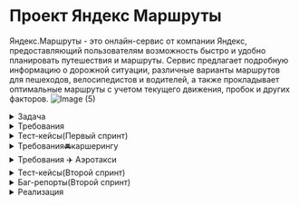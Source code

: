 # Проект Яндекс Маршруты

Яндекс.Маршруты - это онлайн-сервис от компании Яндекс, предоставляющий пользователям возможность 
быстро и удобно планировать путешествия и маршруты. Сервис предлагает подробную информацию о 
дорожной ситуации, различные варианты маршрутов для пешеходов, велосипедистов и водителей, 
а также прокладывает оптимальные маршруты с учетом текущего движения, пробок и других факторов.
![Image (5)](https://github.com/user-attachments/assets/1b54879c-bc13-4d87-a5b7-2beb424e5790)

<details>
  <summary>Задача</summary> 

 # Первый спринт
  1. Провести тест-анализ требований на валидацию полей. 
     Если найдёшь серые зоны, обратись за разъяснением к преподавателю.
  
  2. Создать набор тест-кейсов на проверку валидации полей формы Яндекс Маршрутов. 
     Примени техники тест-дизайна: классы эквивалентности и граничные значения.
  
  3. Протестировать валидацию полей и завести баг-репорты, если есть баги.

# Второй спринт

Текущая версия Яндекс Маршрутов отличается от версии из первого спринта. 
Теперь в приложении можно заказать каршеринг, а совсем скоро — и аэротакси.

Сначала тебе предстоит протестировать каршеринг: составить тестовую 
документацию, выполнить проверки, завести баг-репорты.

В четвёртом задании нужно протестировать новый вид транспорта по готовому чек-листу. 
Для этого придётся поработать в Charles: подменить ответы от бэкенда и 
настроить автоматические ответы.



<details>
	
  <summary>Макеты каршерингу</summary>

  https://www.figma.com/design/42mNwme0cBfZwNZUIcN1mh/Яндекс.Маршруты
  
  ![image](https://github.com/user-attachments/assets/0f0ed8a5-5ffb-4a96-892d-149da6ca3c07)
</details>

<details>
	
  <summary>Тест-кейсы</summary>
  https://docs.google.com/spreadsheets/d/16HwEAH7wp681kDS9s_S6vHPUz6LUVxDAGI_oZ7Gw3WI/edit?gid=899462569#gid=899462569
</details>

<details>
  <summary>Баг-репорты</summary>
  https://karlen.youtrack.cloud/issues?q=%D1%82%D0%B5%D0%B3:%20%7Bsprint%203%7D
</details>

<details>
  <summary>Отчёт о тестировании</summary>
  https://docs.google.com/spreadsheets/d/16HwEAH7wp681kDS9s_S6vHPUz6LUVxDAGI_oZ7Gw3WI/edit?gid=104825039#gid=104825039
</details>















  
  


  </details>
  <details>
  <summary>Требования</summary>

  ## Общее описание
 
Яндекс.Маршруты — сервис, который строит маршруты для транспорта разных видов. 
Рассчитывает время и стоимость поездки.
	  
В этом сервисе доступны несколько режимов: «Оптимальный», «Быстрый», «Свой».

В режиме «Свой» панель видов транспорта активна, можно выбрать тип транспорта. 
Система построит маршрут.

Если выбрать режим «Оптимальный» или «Быстрый», система автоматически 
определит вид транспорта и построит маршрут. Панель видов транспорта 
станет неактивна.

![image](https://github.com/user-attachments/assets/630aeb82-ee9d-4b03-b4b4-c309a76df299)

![image](https://github.com/user-attachments/assets/3d969554-94c1-4f5f-8857-11c827487730)

![image](https://github.com/user-attachments/assets/b390dc03-99dd-48e1-8dbe-3d7ab58e44a0)

## Интерфейс

В интерфейсе есть поля «Время начала поездки», «Откуда», «Куда». Переключатели
режимов маршрута: «Оптимальный», «Быстрый» и «Свой», а также переключатели
видов транспорта: свой автомобиль, каршеринг, такси, самокат, велосипед и пешком.

Пользователь вводит время отправления. Чтобы построить маршрут, нужно ввести
улицу и номер дома в поля «Откуда» и «Куда». В начале и конце адреса могут быть
пробелы: они допустимы, но при снятии фокуса система удалит их.

## Описание работы интерфейса

В стартовом состоянии поля «Время начала поездки», «Откуда» и «Куда» пустые. 
Режимы маршрутов «Оптимальный», «Быстрый и «Свой» не выбраны; 
панель переключения видов транспорта неактивна.

## Логика работы полей «Откуда» и «Куда»

Если поля адреса заполнены корректно, на карте отображаются точки А и В. Если поле 
«Откуда» заполнено некорректно, точка А не отображается. Если поле «Куда» 
заполнено некорректно, точка В не отображается. При некорректном значении поле 
подсвечивается красным; появляется сообщение об ошибке.

На данный момент в поля можно вводить только адреса из таблиц в конце документа. 
Функционал будет дорабатываться, чтобы в будущем можно было вводить 
любые существующие на карте адреса.

## Режим «Оптимальный» и «Быстрый»

Если выбрать режим «Оптимальный» или «Быстрый», система автоматически назначит 
вид транспорта; построится маршрут; отобразится время и стоимость поездки. 
Выбрать транспорт в этих режимах нельзя — панель видов транспорта неактивна.

## Режим «Свой»

Если выбрать режим «Свой», панель видов транспорта активна — можно переключать. 
Под каждый вид транспорта строится маршрут; рассчитывается время и стоимость 
поездки.

Если сменить вид транспорта или поменять значение в любом поле, маршрут 
перестроится; время и стоимость поездки пересчитается.


![image](https://github.com/user-attachments/assets/ad9c57d3-18b0-4f43-86f7-412b2b7fd0a7)

*На данный момент в поля можно вводить только адреса из таблиц в конце документа.
Функционал будет дорабатываться, чтобы в будущем можно было вводить любые 
существующие на карте адреса.

![image](https://github.com/user-attachments/assets/14baeca5-2fab-4db3-a59f-5c7733aeaf33)

## Логика расчёта
Система получает данные о начале поездки, точке А и точке В. После этого 
рассчитывает продолжительность и стоимость поездки по определённому алгоритму.

![image](https://github.com/user-attachments/assets/586db40a-82dc-4883-8406-e57c898b8543)

## Алгоритм: формулы
- Стоимость и время поездки зависят от скорости и длины маршрута.
- Скорость зависит от времени начала поездки.
- Длина маршрута – от точек А и Б на карте и построенного маршрута.

Расчёт времени поездки происходит по формуле: 

t = S/V
Расчёт стоимости поездки происходит по формуле: 

Р (итоговая) = S * P (за километр) ИЛИ t * P (за время).
## Вид транспорта, скорость и стоимость

Расстояние, скорость и стоимость за минуту или километр можно получить из таблиц. 
Этих данных достаточно, чтобы рассчитать время и стоимость поездки для каждого 
вида транспорта.

![image](https://github.com/user-attachments/assets/7ba021a7-59a0-4f64-ae5a-250d4d6200b5)

## Средняя скорость автомобиля

![image](https://github.com/user-attachments/assets/b53f1f1b-4c1a-48b6-a097-863c910be2a9)

## Средняя скорость такси с учётом движения по выделенным полосам

![image](https://github.com/user-attachments/assets/8b982c28-1519-4842-bd09-57d615f91ad6)

## Матрица расстояний между адресами для автомобильных дорог, в километрах

![image](https://github.com/user-attachments/assets/3c47d843-0303-45d2-9698-4e5a21ecd972)

## Матрица расстояний между адресами для пешеходов, в километрах

![image](https://github.com/user-attachments/assets/10531862-5a67-4941-a8aa-6f63d5553ac5)

# Дополнительная информация
## Алгоритм
Чтобы рассчитать время и стоимость маршрута, тестировщикам доступны таблицы со 
скоростью движения разных видов транспорта в разное время суток.

Если взять такие тестовые значения, что поездка захватит несколько временных 
интервалов, алгоритм выберет скорость автомобиля из того диапазона, 
в котором поездка началась.

![image](https://github.com/user-attachments/assets/3b071be0-d0d2-4ac8-a6b4-2b51867393fe)

## Фокус
На макете есть несколько полей: «Время начала поездки», «Откуда» и «Куда». 
Валидация полей срабатывает, если фокус уходит из поля. 

Фокус — это состояние элемента интерфейса, когда элемент активен. 
К нему относятся все действия пользователя. 

## Часы
В интерфейсе есть часы. Внутри — два поля ввода: часы и минуты. Например: 09:09.


























</details> 
 

  </details> 
 <details>
  <summary>Тест-кейсы(Первый спринт)</summary>
  https://docs.google.com/spreadsheets/d/1KdBcNtx6Oll4jiZ5pJUpXCKhJDK83V8F14KWLkLce4I/edit?gid=1304990855#gid=1304990855


# Проверки ввода данных для поездки

## Время начала поездки

### Часы

| Группа проверок                         | Название класса             | Границы | Тестовые данные внутри класса (содержимое поля) | Тестовые данные на границах (содержимое поля)          | Пояснение и оптимизации                                                |
|-----------------------------------------|-----------------------------|---------|--------------------------------------------------|--------------------------------------------------------|-----------------------------------------------------------------------|
| Поле заполнено (валидно)                |                             |         | 17                                               |                                                        | Проверяем как тестовое значение внутри класса                         |
| Числа от 0 до 23 (валидно)             |                             | 0, 23   | 17                                               | 0, -1, 1, 23, 22, 24                                  | Есть такие значения у неуспешной постройки маршрута                  |
| Однозначные числа (валидно)            |                             | 0, 9   | 5                                                | 0, -1, 1, 9, 8, 10                                   | Есть такие значения у неуспешной постройки маршрута                  |
| Отрицательные числа (невалидно)        |                             | -1      | -12                                              | -1, -2, 0                                            | Есть такое значение у успешной постройки маршрута                     |
| Числа от 24 и больше (невалидно)      |                             | 24      | 35                                               | 24, 23, 25                                           | Есть такое значение у успешной постройки маршрута                     |
| Пробел между числами                    |                             |         | 1 3                                              |                                                        |                                                                       |
| Не целые числа (невалидно)             |                             |         | 2.3                                              |                                                        |                                                                       |
| Буквы (невалидно)                       |                             |         | Три                                              |                                                        |                                                                       |
| Спецсимволы (невалидно)                |                             |         | №                                                |                                                        |                                                                       |
| Обязательное заполнение - пустое поле   | (невалидно)                 |         | пустое поле (0 символов)                        |                                                        |                                                                       |

### Минуты

| Группа проверок                         | Название класса             | Границы | Тестовые данные внутри класса (содержимое поля) | Тестовые данные на границах (содержимое поля)          | Пояснение и оптимизации                                                |
|-----------------------------------------|-----------------------------|---------|--------------------------------------------------|--------------------------------------------------------|-----------------------------------------------------------------------|
| Поле заполнено (валидно)                |                             |         | 35                                               |                                                        | Проверяем как тестовое значение внутри класса                         |
| Числа от 0 до 59 (валидно)             |                             | 0, 59   | 35                                               | 0, -1, 1, 59, 58, 60                                  | Есть такие значения у неуспешной постройки маршрута                  |
| Однозначные числа (валидно)            |                             | 0, 9   | 5                                                | 0, -1, 1, 9, 8, 10                                   | Есть такие значения у неуспешной постройки маршрута                  |
| Отрицательные числа (невалидно)        |                             | -1      | -15                                              | -1, -2, 0                                            | Есть такое значение у успешной постройки маршрута                     |
| Числа от 60 и больше (невалидно)      |                             | 60      | 80                                               | 60, 59, 61                                           | Есть такое значение у успешной постройки маршрута                     |
| Пробел между числами                    |                             |         | 3 7                                              |                                                        |                                                                       |
| Не целые числа (невалидно)             |                             |         | 3,4                                              |                                                        |                                                                       |
| Буквы (невалидно)                       |                             |         | сорок                                            |                                                        |                                                                       |
| Спецсимволы (невалидно)                |                             |         | %@                                               |                                                        |                                                                       |
| Обязательное заполнение - пустое поле   | (невалидно)                 |         | пустое поле (0 символов)                        |                                                        |                                                                       |

## Поле ввода адреса. Откуда

| Группа проверок                         | Название класса             | Границы | Тестовые данные внутри класса (содержимое поля)         | Тестовые данные на границах (содержимое поля)                                 | Пояснение и оптимизации                                                |
|-----------------------------------------|-----------------------------|---------|----------------------------------------------------------|------------------------------------------------------------------------------|-----------------------------------------------------------------------|
| Поле заполнено (валидно)                |                             |         | Фрунзенская набережная, 46 (26 символов)                |                                                                              | Проверяем как тестовое значение внутри класса                         |
| Длина ввода от 1 до 50 символов (валидно)|                             | 1, 50   | Фрунзенская набережная, 46 (26 символов)                | Т (1 символ), пустое поле (0 символов), Ту (2 символа), дромофобия (50 символов) | Есть такие значения у неуспешной постройки маршрута                  |
| Длина ввода от 51 символов             |                             | 51      | дромофобия (60 символов)                                | дромофобия (50 символов), дромофобия (51 символ)                            | Есть такие значения у успешной постройки маршрута                     |
| Русские буквы (валидно)                |                             |         | Усачева, 3                                              |                                                                              |                                                                       |
| Пробел (валидно)                       |                             |         | Комсомольский проспект, 18                               |                                                                              |                                                                       |
| Тире (валидно)                         |                             |         | 3-я Фрунзенская улица, 12                                |                                                                              |                                                                       |
| Цифра (валидно)                        |                             |         | Зубовский бульвар, 37                                    |                                                                              |                                                                       |
| Запятая (валидно)                      |                             |         | Хамовнический Вал, 34                                    |                                                                              |                                                                       |
| Точка (валидно)                        |                             |         | М. Пироговская, 25                                       |                                                                              |                                                                       |
| Пробел после адреса (валидно)         |                             |         | Комсомольский проспект, 18                               |                                                                              |                                                                       |
| Пробел до адреса (валидно)            |                             |         | Комсомольский проспект, 18                               |                                                                              |                                                                       |
| Адрес из базы данных                   |                             |         | Фрунзенская набережная, 46                               |                                                                              |                                                                       |
| Адрес не из базы данных                |                             |         | Савельева, 14                                            |                                                                              |                                                                       |
| Английские буквы (невалидно)           |                             |         | Sovietskaya, 46                                         |                                                                              |                                                                       |
| Спецсимволы (невалидно)                |                             |         | Комсомольский проспект № - 18                            |                                                                              |                                                                       |
| Обязательное заполнение - пустое поле   | (невалидно)                 |         | пустое поле (0 символов)                                |                                                                              |                                                                       |

## Поле ввода адреса. Куда

| Группа проверок                         | Название класса             | Границы | Тестовые данные внутри класса (содержимое поля)         | Тестовые данные на границах (содержимое поля)                                 | Пояснение и оптимизации                                                |
|-----------------------------------------|-----------------------------|---------|----------------------------------------------------------|------------------------------------------------------------------------------|-----------------------------------------------------------------------|
| Поле заполнено (валидно)                |                             |         | Хамовнический Вал, 34 (21 символ)                       |                                                                              | Проверяем как тестовое значение внутри класса                         |
| Длина ввода от 1 до 50 символов (валидно)|                             | 1, 50   | Хамовнический Вал, 34 (21 символ)                       | Я (1 символ), пустое поле (0 символов), Ямпольский (50 символов)            | Есть такие значения у неуспешной постройки маршрута                  |
| Длина ввода от 51 символов             |                             | 51      | Ямпольский (60 символов)                                 | Ямпольский (50 символов), Ямпольский (51 символ)                           | Есть такие значения у успешной постройки маршрута                     |
| Русские буквы (валидно)                |                             |         | Усачева, 3                                              |                                                                              |                                                                       |
| Пробел (валидно)                       |                             |         | Фрунзенская набережная, 46                               |                                                                              |                                                                       |
| Тире (валидно)                         |                             |         | 3-я Фрунзенская улица, 12                                |                                                                              |                                                                       |
| Цифра (валидно)                        |                             |         | Зубовский бульвар, 37                                    |                                                                              |                                                                       |
| Запятая (валидно)                      |                             |         | Хамовнический Вал, 34                                    |                                                                              |                                                                       |
| Точка (валидно)                        |                             |         | М. Пироговская, 25                                       |                                                                              |                                                                       |
| Пробел после адреса (валидно)         |                             |         | Комсомольский проспект, 18                               |                                                                              |                                                                       |
| Пробел до адреса (валидно)            |                             |         | Комсомольский проспект, 18                               |                                                                              |                                                                       |
| Адрес из базы данных                   |                             |         | Зубовский бульвар, 37                                    |                                                                              |                                                                       |
| Адрес не из базы данных                |                             |         | Доватора, 17                                             |                                                                              |                                                                       |
| Английские буквы (невалидно)           |                             |         | Theatre, 25                                             |                                                                              |                                                                       |
| Спецсимволы (невалидно)                |                             |         | Хамовнический Вал № - 34                                 |                                                                              |                                                                       |
| Обязательное заполнение - пустое поле   | (невалидно)                 |         | пустое поле (0 символов)                                |                                                                              |                                                                       |

  </details>

  <details>
  <summary>Требования🚘каршерингу</summary>

  # Требования к функциональности Каршеринг

  Пользователю нужно открыть Яндекс.Маршруты и корректно заполнить поля «Откуда» и «Куда». 
  Приложение построит маршрут, а под полями «Откуда» и «Куда» отобразятся режимы поездки: 
  «Оптимальный», «Быстрый», «Свой».

- Если выбрать режим «Оптимальный» или «Быстрый», система автоматически назначит
  способ передвижения: на авто, пешком, на такси, на самокате, на велосипеде,
  на каршеринге. Выбрать его самостоятельно нельзя — иконки неактивны.

- Если выбрать режим «Свой», способ передвижения можно поменять — иконки активны.

## Аренда машины

Арендовать машину можно в двух случаях:

- Если приложение предлагает тип транспорта «Каршеринг» в режиме «Оптимальный» или «Быстрый».
- Если пользователь выбирает тип транспорта «Каршеринг» в режиме «Свой».
- <>

Под названиями режимов появится информация о стоимости и продолжительности поездки, а также кнопка «Забронировать».

![image](https://github.com/user-attachments/assets/0d298a0e-ebe0-49db-9b0c-7e6013cf74a8)

Если нажать кнопку «Забронировать», вместо панели с названиями режимов появится форма бронирования.
В форме нужно выбрать тариф, добавить информацию о водительских правах, указать способ оплаты. 
Дополнительно можно перечислить требования к заказу.Под «Требованиями к заказу» расположена
кнопка «Забронировать». См. таблицу «Состояние кнопки».Если пользователь передумал арендовать 
машину, он может вернуться назад — это иконка со стрелкой влево. 
На экране снова откроется блок, где нужно выбрать способ передвижения.

## Форма бронирования

На экране бронирования можно удалять адреса — они необязательны для заказа каршеринга. 
Пользователь может выбрать нужную машину на карте.

**Ограничения полей**

![image](https://github.com/user-attachments/assets/5be543c1-ea24-461b-a269-419d6640a8cf)

![image](https://github.com/user-attachments/assets/54ffafc5-2fd7-45c0-9d8b-751600121912)

По умолчанию выбран тариф «Повседневный», поля «Добавить права» и «Способ оплаты» не заполнены.

Выбранный тариф подсвечивается серым. Под ним расположен блок с деталями тарифа и 
информацией о ближайшей машине:

- марка;
- описание тарифа;
- время в пути от пункта «Откуда» до машины — не будет отображаться, если пользователь
  удалит адрес в поле «Откуда»;
- время бесплатного ожидания;
- изображение машины;
- дополнительные параметры.

  Система автоматически выбирает ту машину, которая находится ближе всего к пользователю.
  На карте иконка ближайшей машины увеличивается, над ней появляется чёрная плашка с
  маркой машины.

  Остальные свободные машины продолжают отображаться на карте в виде иконок.
  При этом показываются автомобили всех тарифов. Пользователь может выбрать машину на
  карте и забронировать: он нажимает на иконку, она увеличивается, над ней появляется
  чёрная плашка с маркой, а на левой панели — обновлённая информация о машине.

  Если пользователь ещё не привязал банковскую карту, вместо слова
  «Карта» стоит слово «Добавить». Без карты забронировать машину нельзя.

По умолчанию приложение показывает точную стоимость поездки. Она рассчитывается 
по формуле — см. пункт «Формула расчёта тарифов». Если удалить хотя бы один 
адрес из полей «Откуда» или «Куда», отобразится стартовая цена за минуту.

### Стартовые цены тарифов (когда нет адреса)

![image](https://github.com/user-attachments/assets/4514c3a8-0847-4b11-a335-656168d61434)

## **Панель «Выбор тарифа»**

Есть три тарифа. Каждый элемент состоит из иконки автомобиля, названия тарифа, цены.

Один из тарифов всегда выбран. По умолчанию это тариф «Повседневный», но его можно изменить.

### Описания тарифов

Под списком тарифов есть блок с подробным описанием выбранного тарифа

![image](https://github.com/user-attachments/assets/59660b3b-5f6b-4102-a41b-b0984a390f79)

### Описания тарифов

![image](https://github.com/user-attachments/assets/92f2ec3e-b624-4b47-96fd-316b8f8253a9)

### Формула расчёта стоимости тарифов

Стоимость тарифа рассчитывается по формуле:

*фиксированная стоимость аренды в рублях + (60 * стоимость минуты поездки в рублях *
продолжительность поездки в часах) * коэффициент тарифа = стоимость поездки*

Например, стоимость поездки по тарифу «Повседневный»:

*150 + (60 * 6 * 1.25) * 1.5 = 825*

Пояснения к формуле:

- **150** — фиксированная стоимость аренды в рублях;
- **60** — минут в одном часе;
- **6** — стоимость минуты поездки на каршеринге в рублях;
- **1.25** — продолжительность поездки в часах;
- **1.5** — коэффициент тарифа «Повседневный».

**Коэффициенты:**

- Повседневный: 1.5.
- Походный: 2.
- Роскошный: 3.

**Продолжительность поездки** **в часах** рассчитывается так: расстояние / скорость.

- Расстояние — см. таблицу с адресами в общих требованиях.
- Скорость — см. таблицу со скоростями в общих требованиях.

## Поле «Добавить права»

![image](https://github.com/user-attachments/assets/28b64399-7cb1-46c2-9668-1d4c1258625a)

Если не добавить водительское удостоверение, забронировать машину не получится.

По умолчанию поле «Добавить права» не заполнено. Когда пользователь нажимает на поле,
появляется окно «Добавление прав». В нём нужно ввести имя, фамилию, дату рождения и 
номер водительского удостоверения.

Текст, который вводит пользователь, чёрного цвета.

Когда пользователь внёс все данные, появляется сообщение: «Спасибо! 
Документы отправлены на проверку. Скоро расскажем о результатах». 
Под сообщением — кнопка «Понятно».

Если нажать кнопку «Понятно», окно закроется, а в поле «Добавить права» появится 
таймер на 30 секунд. Через 30 секунд система сообщает, прошли ли 
документы верификацию.

**Ограничения поля «Добавить права»**

![image](https://github.com/user-attachments/assets/db851b4d-dfc8-4b96-a790-ca35ef2eea69)

### **После верификации**

Если документы прошли верификацию, рамка поля подсвечивается зелёным, у правого
края внутри поля появляется зелёная галочка. 
Пользователь больше не сможет редактировать данные водительского удостоверения. 
Несколько водительских удостоверений добавить нельзя.

Если документы не прошли верификацию, рамка поля подсвечивается красным, 
у правого края внутри поля появляется красный крестик. Если нажать на поле, 
снова откроется форма «Добавление прав». Над формой — текст 
сообщения: «Ваши документы не прошли верификацию. Попробуйте ещё раз».

## Поле «Способ оплаты»

По умолчанию поле не заполнено. Чтобы забронировать машину, нужно ввести 
реквизиты хотя бы одной карты и нажать кнопку «Привязать». 
Можно добавить неограниченное количество карт. 

При нажатии на поле «Способ оплаты» открывается окно «Способ оплаты» 
с возможностью привязать новую карту или выбрать уже привязанную.

Чтобы добавить новую, нужно нажать на кнопку «Добавить карту». 
После этого откроется окно «Добавление карты».

При успешном добавлении новой карты и нажатии на кнопку «Привязать» 
происходит переход обратно на форму выбора карт.

Чтобы выбрать карту, её нужно отметить и нажать на кнопку выхода из формы. 
Если карта одна, она выбирается автоматически.

После выхода из формы поле «Способ оплаты» заполнено данными выбранной карты.

### **Окно «Добавление карты»**:

![image](https://github.com/user-attachments/assets/80fa8d42-b5a8-4990-9a5c-49c10223e5fa)

**Ограничения окна «Добавление карты»**

![image](https://github.com/user-attachments/assets/a38a816a-0ce1-464e-a2db-afd3b492e03f)

Когда карта добавлена, в интерфейсе отображаются последние 4 цифры её номера. 
Так пользователь может узнавать и отличать свои карты.

## Панель «Требования к заказу»

Это выпадающий список. Он свёрнут, если выбран тариф по умолчанию — «Повседневный». 
Если пользователь выбирает другой тариф, список автоматически раскрывается. 
И наоборот: если вернуться к тарифу «Повседневный», панель «Требования к заказу» свернётся.

У каждого тарифа содержимое панели разное.

Панель можно скроллить.

**Требования к заказу**

![image](https://github.com/user-attachments/assets/16ba030e-7927-4054-b3da-abd6b88c7a0e)

## Кнопка «Забронировать»

Кнопка закреплена в левом нижнем углу экрана.

**Состояние кнопки**

![image](https://github.com/user-attachments/assets/b57fd8ed-f6eb-43cd-be92-75b58149bc82)

## Бронь машины

Если пользователь корректно заполнил все поля и нажал кнопку «Забронировать», 
в центре экрана появится окно с заголовком «Машина забронирована». 
Внутри — марка, номер, иконка и адрес машины, а также стоимость поездки и таймер, 
который отсчитывает время бесплатного ожидания.

Если поля «Откуда» и «Куда» заполнены, отображается точная стоимость поездки.
Если нет — стоимость за минуту.

### Таймер

- Таймер начинает отсчитывать время бесплатного ожидания, когда пользователь
  нажимает кнопку «Забронировать».
- Пока таймер работает, можно бесплатно отменить заказ.
- Когда время бесплатного ожидания заканчивается, таймер начинает отсчитывать
  время пользования каршерингом.
</details>

<details>
  <summary>Требования ✈️ Аэротакси</summary>

  ### В  задании нужно протестировать новый вид транспорта по готовому чек-листу.
  ### Для этого придётся поработать в Charles: подменить ответы от бэкенда и 
  ### настроить автоматические ответы. 

  # Требования к фиче: аэротакси

Чтобы фича заработала, нужно подставить новый тип транспорта и провести по нему расчёты. 
Для этого необходимо перехватить и изменить два ответа от бэкенда.

## Тип транспорта

Чтобы новый тип транспорта отобразился в интерфейсе:

- Запусти Яндекс.Маршруты.
- Найди адрес сервера с Маршрутами → папка `api` →  `v1` → `types` → `Response`.

  ![image](https://github.com/user-attachments/assets/4df1f01e-75b6-428b-8da1-e112e2cfe924)

  Здесь содержится ответ с типами транспорта, которые отображаются в интерфейсе. 

**В сообщении ты видишь параметры:**
`id` — идентификационный номер типа транспорта из базы данных,
`name` — наименование типа транспорта,
`icons` — набор иконок,
`inactive` — изображение иконки, когда тип транспорта не выбран,
`active` — изображение иконки, когда тип транспорта выбран.

**Шаги:**

1. Внимательно изучи структуру ответа, чтобы подставить в неё тестовые значения.
2. Добавь этот ответ в **Breakpoint**, чтобы Charles перехватил его при следующем обновлении страницы.
3. Обнови страницу. 
4. Добавь новый тип транспорта в перехваченный ответ:
5. 
![image](https://github.com/user-attachments/assets/7c3cff17-9891-40af-b687-13a832cccd1f)

Соблюдай структуру всего сообщения, иначе фронтенд не обработает ответ.

## Пример измененного сообщения

![image](https://github.com/user-attachments/assets/c690a28a-91ce-430d-bf74-95bd0f6d06e0)

Если просто нажать на иконку нового типа транспорта, отобразится только белый экран. Причина в том, что расчёты стоимости и времени не произведены. 

Нужно перехватить и изменить ответ с расчётами.

## Расчёт стоимости и времени

Заполни поля «Откуда» и «Куда».

Чтобы отобразить расчёт для нового типа транспорта в интерфейсе:

- Найди адрес сервера с Маршрутами → папка `api` →  `v1` → `estimate?
  byAuto=2.7&byLegs=3.7&time=1677844934038` → `Response`. Этот ресурс появится,
  когда ты заполнишь поля «Откуда» и «Куда» или выберешь другой тип транспорта.
  Значение `time` будет другое, это пример.

![image](https://github.com/user-attachments/assets/4df843d7-4dee-49ca-84c2-55d2fee81119)


Здесь содержится ответ с расчётом времени и стоимости. Эти данные отображаются в интерфейсе. 

В сообщении ты видишь параметры:

`estimations` — набор данных для расчётов,
`car, walk, taxi, bike, scooter, drive` — тип транспорта,
`price` — стоимость,
`duration` — время,
`modes` — набор режимов,
`optimal` — «Оптимальный»,
`fastest` — «Быстрый».

Шаги:

1. Внимательно изучи структуру ответа, тебе предстоит подставить тестовые значения в неё.
2. Теперь добавь этот ответ в **Breakpoint**, чтобы Charles перехватил его при следующем вводе адреса.
3. Обнови страницу.
4. Введи адрес.
5. В перехваченный ответ добавь стоимость и время для нового типа транспорта:

![image](https://github.com/user-attachments/assets/9b2199cf-5343-4b4a-82c2-23bf5c75cf69)

Бэкенд отправляет два сообщения с расчётами:

- первое — при вводе адреса,
- второе — при смене типа транспорта.

Первое можешь пропустить — сделай для него Execute. Тебе нужно сообщение, 
которое перехватывается при переходе в режим «Свой». В нём и производи замену.

## Пример сообщения

![image](https://github.com/user-attachments/assets/2ea40297-e3ce-49ac-a6ed-7eabb5d61356)

Важное напоминание. Чтобы всё заработало, нужно перехватить оба ответа: первое — с типом транспорта, 
второе — с расчётом стоимости и времени. Выполнить их нужно поочерёдно: 
сначала добавить новый тип транспорта, потом — расчёт стоимости и времени для него.





  </details>
  

<details>
  <summary>Тест-кейсы(Второй спринт)</summary>
[Тестирование Каршеринга](https://docs.google.com/spreadsheets/d/1bFpDoy5uOc9fklmYuWnVIDgni5dklseO-2X8Q4IYcRU/edit?gid=899462569#gid=899462569)
# Тестовый отчет

## Проверки формы бронирования

| №   | Описание проверки                                                                                                                                          | Windows 11 yandex 24/4 (800x600) | Windows 11 FF 126.0 (1920x1080) | Ссылка на баг-репорт                                                 |
|-----|-----------------------------------------------------------------------------------------------------------------------------------------------------------|-----------------------------------|----------------------------------|---------------------------------------------------------------------|
| Т1  | Форма бронирование                                                                                                                                      |                                   |                                  |                                                                     |
| Т2  | Форма бронирования машины расположена в левой части экрана под полем "куда", фон белый, серая контурная линия с круглыми углами, выровнено по центру | Passed                            | Passed                           |                                                                     |
| Т3  | Форму можно скроллить, если не умещается на экране, скроллбар не наезжает на другие поля                                                                | Passed                            | Passed                           |                                                                     |
| Т4  | В левом верхнем углу формы кнопка "назад" (иконка со стрелкой), форма круглая, цвет темно-серый, на иконке белая стрелка влево без хвостика        | Failed                            | Failed                           | [Баг-репорт](https://karlen.youtrack.cloud/issue/86M-8/Knopka-nazad-v-forme-bronirovanie-ne-otvetstvuet) |
| Т5  | В форме есть возможность выбрать три тарифа: 1. Повседневный 2. Походный 3. Роскошный                                                                      | Passed                            | Passed                           |                                                                     |
| Т6  | Стартовое состояние формы бронирования: поля «Добавить права» и «Способ оплаты» пустые                                                                    | Passed                            | Passed                           |                                                                     |
| Т7  | По умолчанию выбран тариф "Повседневный"                                                                                                               | Passed                            | Passed                           |                                                                     |
| Т8  | У выбранного тарифа светло-серый фон без выраженного контура, углы скруглены                                                                             | Passed                            | Passed                           |                                                                     |
| Т9  | Не выбранные тарифы без формы                                                                                                                           | Passed                            | Passed                           |                                                                     |
| **Иконка тарифа «Повседневный»:**                                                                                                                          |                                   |                                  |                                                                     |
| Т10 | Отцентрирован по левому краю формы Бронирование под кнопкой "назад"                                                                                     | Passed                            | Passed                           |                                                                     |
| Т11 | Содержит в верхней части изображение темно-серой машины, отцентрирован по левому краю иконки тарифа                                                    | Passed                            | Passed                           |                                                                     |
| Т12 | Под изображением машины название тарифа ("Повседневный"), шрифт обычный, цвет серый; при выборе тарифа цвет текста становится черным, отцентрирован    | Passed                            | Passed                           |                                                                     |
| Т13 | Под названием тарифа цена за поездку (цифры и знак рубля), шрифт обычный, цвет серый; при выборе тарифа цвет шрифта становится черным, отцентрирован | Passed                            | Passed                           |                                                                     |
| Т14 | При удалении хотя бы одного адреса из полей «Откуда» или «Куда», отобразится стартовая цена за минуту (6р/мин)                                        | Blocked                          | Blocked                          | [Баг-репорт](https://karlen.youtrack.cloud/issue/86M-10/Pri-udalenii-adresa-iz-polya-Otkuda-forma-bronirovanie-zakryvaetsya) |
| **Иконка тарифа «Походный»:**                                                                                                                              |                                   |                                  |                                                                     |
| Т15 | Отцентрирован справа от тарифа "Повседневный", между тарифом "Повседневный" и "Роскошный"                                                                 | Passed                            | Passed                           |                                                                     |
| Т16 | Тариф содержит в верхней части изображение темно-синей машины, отцентрирован по левому краю иконки тарифа                                               | Passed                            | Passed                           |                                                                     |
| Т17 | Под изображением машины название тарифа ("Походный"), шрифт обычный, цвет серый; при выборе тарифа цвет текста становится черным, отцентрирован       | Passed                            | Passed                           |                                                                     |
| Т18 | Под названием тарифа цена за поездку (цифры и знак рубля), шрифт обычный, цвет серый; при выборе тарифа цвет шрифта становится черным, отцентрирован  | Passed                            | Passed                           |                                                                     |
| Т19 | При удалении хотя бы одного адреса из полей «Откуда» или «Куда», отобразится стартовая цена за минуту (17р/мин)                                        | Blocked                          | Blocked                          | [Баг-репорт](https://karlen.youtrack.cloud/issue/86M-10/Pri-udalenii-adresa-iz-polya-Otkuda-forma-bronirovanie-zakryvaetsya) |
| **Иконка тарифа «Роскошный»:**                                                                                                                             |                                   |                                  |                                                                     |
| Т20 | Тариф "Роскошный" отцентрирован справа от тарифа "Походный", по правому краю формы бронирования                                                        | Passed                            | Passed                           |                                                                     |
| Т21 | Тариф "Роскошный" содержит в верхней части изображение машины светло-зеленого цвета                                                                      | Passed                            | Passed                           |                                                                     |
| Т22 | Под изображением машины название тарифа ("Роскошный"), шрифт обычный, цвет серый; при выборе тарифа цвет текста становится черным, отцентрирован      | Passed                            | Passed                           |                                                                     |
| Т23 | Под названием тарифа цена за поездку (цифры и знак рубля), шрифт обычный, цвет серый; при выборе тарифа цвет шрифта становится черным, отцентрирован   | Passed                            | Passed                           |                                                                     |
| Т24 | При удалении хотя бы одного адреса из полей «Откуда» или «Куда», отобразится стартовая цена за минуту (34р/мин)                                        | Blocked                          | Blocked                          | [Баг-репорт](https://karlen.youtrack.cloud/issue/86M-10/Pri-udalenii-adresa-iz-polya-Otkuda-forma-bronirovanie-zakryvaetsya) |
| **Блок с деталями тарифа и информацией о ближайшей машине:**                                                                                               |                                   |                                  |                                                                     |
| Т25 | Блок расположен под тарифами, отцентрирован по середине, имеет контурную линию серого цвета, углы скруглены                                             | Passed                            | Passed                           |                                                                     |
| Т26 | В верхней части блока расположена надпись, содержащая модель автомобиля "BMW 750" (для тарифа "Повседневный"), шрифт жирный, цвет черный, отцентрирован | Passed                            | Passed                           |                                                                     |
| Т27 | Под моделью автомобиля расположено описание тарифа "Просто по делам, ничего лишнего" (для тарифа "Повседневный"), шрифт обычный, цвет черный, отцентрирован | Passed                            | Passed                           |                                                                     |
| Т28 | Под описанием тарифа находится информация о времени пути пешком от пункта «Откуда» до машины, цвет серый; в начале строки содержится иконка пешехода  | Failed                            | Failed                           | [Баг-репорт](https://karlen.youtrack.cloud/issue/86M-9/V-bloke-s-detalyami-tarifa-otsutstvuet-ikonka-cheloveka-pered-vremenem-puti-ot-punkta-Otkuda-do-mashiny) |
| Т29 | Если удалить адрес в поле «Откуда», время в пути от пункта «Откуда» до машины не будет отображаться                                                     | Blocked                          | Blocked                          | [Баг-репорт](https://karlen.youtrack.cloud/issue/86M-10/Pri-udalenii-adresa-iz-polya-Otkuda-forma-bronirovanie-zakryvaetsya) |
| Т30 | Справо от времени пути пешком до машины серая точка, после точки текст "15:00 мин. бесплатного ожидания" (для тарифа "Повседневный"), цвет текста серый | Passed                            | Passed                           |                                                                     |
| Т31 | Под информацией о времени пути пешком и времени бесплатного ожидания находится изображение автомобиля, отцентрирован по середине блока, цвет автомобиля серого цвета (для тарифа "Повседневный") | Passed                            | Passed                           |                                                                     |
| Т32 | Под изображением автомобиля располагается текст с особенностями тарифа "видеорегистратор • зарядка для телефона", цвет серый, отцентрирован по середине блока, между значениями точка | Passed                            | Passed                           |                                                                     |
| **Поле «Добавить права»:**                                                                                                                                  |                                   |                                  |                                                                     |
| Т33 | Поле "Добавить права" расположено под блоком с деталями тарифа, имеет серую контурную линию с круглыми углами                                          | Passed                            | Passed                           |                                                                     |
| Т34 | Поле пустое по умолчанию, шрифт обычный, цвет серый                                                                                                       | Passed                            | Passed                           |                                                                     |
| Т35 | При нажатии на поле "Добавить права", текст меняется на "Загрузите фото прав"                                                                          | Passed                            | Passed                           |                                                                     |
| **Поле «Способ оплаты»:**                                                                                                                                  |                                   |                                  |                                                                     |
| Т36 | Поле "Способ оплаты" расположено под полем "Добавить права", имеет серую контурную линию с круглыми углами                                            | Passed                            | Passed                           |                                                                     |
| Т37 | Поле пустое по умолчанию, шрифт обычный, цвет серый                                                                                                       | Passed                            | Passed                           |                                                                     |
| Т38 | При нажатии на поле "Способ оплаты", текст меняется на "Выберите способ оплаты"                                                                        | Passed                            | Passed                           |                                                                     |
## Поле «Способ оплаты»

| ID  | Описание                                                                                                        | Ожидаемый результат | Фактический результат |
|-----|------------------------------------------------------------------------------------------------------------------|--------------------|-----------------------|
| Т39 | Поле способ оплаты расположено под полем добавить права, имеет серую контурную линию с круглыми углами        | Passed             | Passed                |
| Т40 | Поле имеет название «Способ оплаты», текст отцентрирован по левому краю поля, шрифт обычный, цвет серый      | Failed             | Failed                |
| Т41 | Поле имеет текст «Добавить», отцентрирован справа от названия поля (Способ оплаты), с отступом, шрифт обычный | Passed             | Passed                |
| Т42 | В правом краю поле отцентрирована стрелка "вправо", цвет черный, слева от стрелки изображение банковской карты | Passed             | Passed                |
| Т43 | Изначально поле «Способ оплаты» пустое                                                                          | Passed             | Passed                |
| Т44 | Если внесены реквизиты карты, «Способ оплаты» заполнено данными выбранной карты, вместо слова "Добавить" будет слово "Карта" | Failed             | Failed                |

## Панель «Требования к заказу»

| ID  | Описание                                                                                                        | Ожидаемый результат | Фактический результат |
|-----|------------------------------------------------------------------------------------------------------------------|--------------------|-----------------------|
| Т45 | Панель «Требования к заказу» расположена под полем «Способ оплаты», имеет светло-серый фон без выраженного контура | Passed             | Passed                |
| Т46 | На панели есть название «Требования к заказу», шрифт обычный, цвет темно-серый, отцентрирован по левому краю панели | Passed             | Passed                |
| Т47 | В правом углу панели «Требования к заказу» есть стрелка "вниз" черного цвета; если список открыт — стрелка вверх | Passed             | Passed                |
| Т48 | Панель «Требования к заказу» можно скроллить, в панели присутствует скроллбар                                   | Failed             | Failed                |
| Т49 | Панель «Требования к заказу» — выпадающий список; если выбран тариф по умолчанию «Повседневный», панель свернута | Failed             | Failed                |
| Т50 | Если выбрать другой тариф, список «Требования к заказу» автоматически раскрывается; если вернуться к тарифу «Повседневный», панель свернется | Failed             | Failed                |
| Т51 | У каждого тарифа содержимое панели разное                                                                       | Passed             | Passed                |
| Т52 | Тариф «Повседневный» в выпадающем окне «Требования к заказу»: опция "зарядка для телефона" с "чекбоксом", круглый синего цвета на белом фоне | Passed             | Passed                |
| Т53 | Тариф «Повседневный» в выпадающем окне «Требования к заказу»: под полем опцией "зарядка для телефона" текст "Светомузыка Доступно в тарифе «Роскошный»" | Failed             | Failed                |
| Т54 | В левом углу поле с текстом "Светомузыка Доступно в тарифе «Роскошный»", кнопка/гиперссылка, рядом черная стрелка вправо | Passed             | Passed                |

## Кнопка «Забронировать»

| ID  | Описание                                                                                                        | Ожидаемый результат | Фактический результат |
|-----|------------------------------------------------------------------------------------------------------------------|--------------------|-----------------------|
| Т55 | Кнопка закреплена в левом нижнем углу экрана, цвет синий, без выраженного контура, углы скругленные, текст на кнопке белого цвета | Passed             | Passed                |
| Т56 | Все обязательные поля и адреса заполнены, на кнопке текст белого цвета сверху жирным шрифтом "забронировать"; под словом "забронировать" обычным шрифтом "Маршрут составит (расстояние) км и займет (время) мин" | Passed             | Passed                |
| Т57 | Все обязательные поля и адреса заполнены, кроме прав; на кнопке текст белого цвета сверху жирным шрифтом "Добавить права и забронировать" снизу обычным шрифтом "Маршрут составит (расстояние) км и займет (время) мин" | Failed             | Failed                |
| Т58 | Все обязательные поля и адреса заполнены, кроме способа оплаты; на кнопке текст белого цвета сверху жирным шрифтом "Добавить оплату и забронировать" снизу обычным шрифтом "Маршрут составит (расстояние) км и займет (время) мин" | Passed             | Passed                |
| Т59 | Все обязательные поля заполнены, адреса удалены; на кнопке текст белого цвета "Забронировать" | Blocked            | Blocked               |
| Т60 | Обязательное поле "Добавить права" не заполнено и адреса удалены; на кнопке текст белого цвета "Добавить права и забронировать" | Blocked            | Blocked               |
| Т61 | Обязательное поле "Способ оплаты" не заполнено и адреса удалены; на кнопке текст белого цвета "Добавить оплату и забронировать" | Blocked            | Blocked               |

## Окно «Машина забронирована»

| ID  | Описание                                                                                                        | Ожидаемый результат | Фактический результат |
|-----|------------------------------------------------------------------------------------------------------------------|--------------------|-----------------------|
| Т62 | Окно «Машина забронирована» расположено посередине экрана, фон белый, без выраженной контурной линии, углы скруглены | Failed             | Passed                |
| Т63 | В верхней части окна заголовок "Машина забронирована", шрифт жирный, цвет черный, отцентрирован по левому краю окна | Passed             | Passed                |
| Т64 | Под заголовком текст "Бесплатное ожидание", шрифт обычный, цвет черный, отцентрирован по левому краю окна | Passed             | Passed                |
| Т65 | Напротив текста "Бесплатное ожидание" время ожидания цифрами в формате (мм:сс), начинается с 15:00 (для тарифа повседневный), цвет черный, отцентрирован по правому краю окна | Failed             | Failed                |
| Т66 | В окне есть три одинаковых горизонтальных разделительных линии: первая под текстом "Бесплатное ожидание", вторая под изображением автомобиля, третья под словом "отменить", разделительные линии светло-серого цвета, на всю ширину окна | Passed             | Passed                |
| Т67 | Под первой разделительной линией надпись, содержащая модель и госномер автомобиля, модель и госномер разделены дефисом, шрифт жирный, цвет черный, отцентрирован по середине окна | Failed             | Failed                |
| Т68 | Под надписью, содержащей модель и госномер автомобиля, изображение автомобиля, цвет темно-серый, отцентрирован по середине окна (для тарифа "Повседневный") | Passed             | Passed                |
| Т69 | Снизу под второй разделительной линией отцентрированы по середине окна серый круг, по середине круга черный крестик, под кругом надпись "Изменить", шрифт обычный, цвет светло-серый, отцентрирован по середине окна | Passed             | Passed                |
| Т70 | Под третьей разделительной линией в левом краю окна синий маркер (круг), справа от маркера адрес автомобиля, шрифт обычный, цвет черный; под адресом текст-подсказка "Адрес машины", шрифт обычный, цвет светло-серый, отцентрирован по левому краю адреса | Passed             | Passed                |
| Т71 | Под разделом "Адрес машины" разделительная линия цвет светло-серый, начинается отцентрирована по левому краю "адреса машины", заканчивается линия с небольшим отступом от правого края окна | Failed             | Failed                |
| Т72 | Под разделом "Адрес машины" после разделительной линии в правом углу окна круг с черным жирным контуром, по середине круга буква латинского алфавита "i"; справа от круга текст "Ещё про поездку", шрифт обычный, цвет черный | Passed             | Passed                |
| Т73 | Под текстом "Ещё про поездку" надпись "Стоимость" — дефис, и если заполнены поля "Откуда" и "Куда", то после дефиса выводится цена (например, 1300 р.), шрифт обычный, цвет черный | Failed             | Failed                |
| Т74 | Снизу окна с разделительной линией, под разделительной линией красный квадрат с текстом "Отменить", шрифт обычный, цвет белый, отцентрирован по середине окна | Passed             | Passed                |
## Окно «Машина забронирована»

| ID  | Описание                                                                                                           | Ожидаемый результат | Фактический результат |
|-----|---------------------------------------------------------------------------------------------------------------------|---------------------|-----------------------|
| Т69 | Снизу под второй разделительной линией отцентрированы серый круг, по середине круга черный крестик, под кругом надпись "Изменить", шрифт обычный, цвет светло-серый | Passed              | Passed                |
| Т70 | Под третьей разделительной линией в левом краю окна синий маркер (круг), справа от маркера адрес автомобиля, шрифт обычный, цвет черный, под адресом текст-подсказка "Адрес машины", шрифт обычный, цвет светло-серый | Passed              | Passed                |
| Т71 | Под разделом "Адрес машины" разделительная линия светло-серого цвета, начало отцентрировано по левому краю "адреса машины", заканчивается с небольшим отступом от правого края окна | Failed              | Failed                |
| Т72 | Под разделом "Адрес машины" после разделительной линии в правом углу окна круг с черным жирным контуром, по середине круга буква латинского алфавита "i"; справа от круга текст "Ещё про поездку", шрифт обычный, цвет черный | Passed              | Passed                |
| Т73 | Под текстом "Ещё про поездку" надпись "Стоимость" — дефис и, если заполнены поля "Откуда" и "Куда", то после дефиса будет указана стоимость поездки в цифрах и со знаком рубля, шрифт обычный, цвет светло-серый | Passed              | Passed                |
| Т74 | Если поля "Откуда" и "Куда" не заполнены, в разделе "Стоимость" после дефиса будет отображаться стоимость поездки за одну минуту, шрифт обычный, цвет светло-серый | Blocked             | Blocked               |

## Окно «Вы уверены, что хотите отменить поездку?»

| ID  | Описание                                                                                                           | Ожидаемый результат | Фактический результат |
|-----|---------------------------------------------------------------------------------------------------------------------|---------------------|-----------------------|
| Т75 | Окно «Вы уверены, что хотите отменить поездку?» расположено посередине экрана, фон белый, без выраженной контурной линии, углы скруглены | Blocked             | Blocked               |
| Т76 | В верхней части окна заголовок «Вы уверены, что хотите отменить поездку?», шрифт жирный, цвет черный, отцентрирован по середине окна | Blocked             | Blocked               |
| Т77 | Под заголовком по левой стороне окна отцентрирована кнопка "Нет" с круглыми углами, цвет кнопки серый, надпись "Нет" белого цвета | Blocked             | Blocked               |
| Т78 | Под заголовком по правой стороне окна отцентрирована кнопка "Да" с круглыми углами, цвет кнопки синий, надпись "Да" белого цвета | Blocked             | Blocked               |

## Окно «Поездка отменена»

| ID  | Описание                                                                                                           | Ожидаемый результат | Фактический результат |
|-----|---------------------------------------------------------------------------------------------------------------------|---------------------|-----------------------|
| Т79 | Окно «Поездка отменена» расположено посередине экрана, фон белый, без выраженной контурной линии, углы скруглены | Blocked             | Blocked               |
| Т80 | В верхней части окна заголовок «Поездка отменена», шрифт жирный, цвет черный, отцентрирован по середине окна | Blocked             | Blocked               |
| Т81 | Под заголовком кнопка "Принято", цвет кнопки синий, текст белый, углы кнопки скруглены, отцентрирована по середине окна | Blocked             | Blocked               |

## Иконки машин на карте

| ID  | Описание                                                                                                           | Ожидаемый результат | Фактический результат |
|-----|---------------------------------------------------------------------------------------------------------------------|---------------------|-----------------------|
| Т82 | Иконки машин на карте темно-синего цвета и у всех тарифов одинаковые | Passed              | Failed                |
| Т83 | На карте отображаются машины выбранного тарифа и невыбранных тарифов | Failed              | Failed                |
| Т84 | Иконки машин на карте должны быть расположены на улицах города | Failed              | Failed                |
| Т85 | Все иконки машин на карте направлены в разные стороны (по направлению движения) | Failed              | Failed                |
| Т86 | Если выбран каршеринг на экране бронирования, можно удалять адреса и выбрать нужную машину на карте | Blocked             | Blocked               |
| Т87 | На карте иконка выбранной машины увеличивается, над ней появляется черная плашка с маркой машины. | Failed              | Failed                |
| Т88 | Остальные свободные машины продолжают отображаться на карте в виде иконок | Passed              | Passed                |
| Т89 | После бронирования на карте отображаются машины всех тарифов | Failed              | Failed                |
| Т90 | При нажатии на иконку машины она увеличивается, над ней появляется черная плашка с маркой | Failed              | Failed                |
 </details>

 <details>
  <summary>Баг-репорты(Второй спринт)</summary>
(https://karlen.youtrack.cloud/issues?q=%D1%82%D0%B5%D0%B3:%20%7BSprint%202%7D)
 </details>
 

<details>
  <summary>Реализация</summary>
https://qa-routes.praktikum-services.ru/
 </details>
